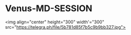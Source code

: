 # Venus-MD-SESSION
<a><img align="center" height="300" width'="300" src="https://telegra.ph/file/5b781d85f7b5c9b9bb327.jpg"></a>
